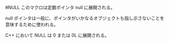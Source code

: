 #NULL
このマクロは定数ポインタ null に展開される。


null ポインタは一般に、ポインタがいかなるオブジェクトも指し示さないことを意味するために使われる。

C++ において NULL は 0 または 0L に展開される。
